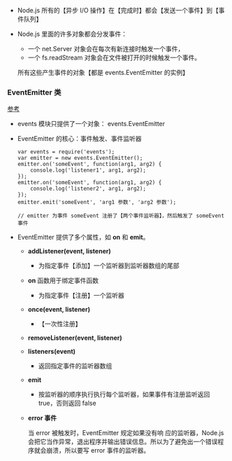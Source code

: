- Node.js 所有的【异步 I/O 操作】在【完成时】都会【发送一个事件】到【事件队列】

- Node.js 里面的许多对象都会分发事件：

  - 一个 net.Server 对象会在每次有新连接时触发一个事件， 
  - 一个 fs.readStream 对象会在文件被打开的时候触发一个事件。 

  所有这些产生事件的对象【都是 events.EventEmitter 的实例】

### EventEmitter 类

[参考](https://www.runoob.com/nodejs/nodejs-event.html)

- events 模块只提供了一个对象： events.EventEmitter

- EventEmitter 的核心：事件触发、事件监听器

  ```JS
  var events = require('events'); 
  var emitter = new events.EventEmitter(); 
  emitter.on('someEvent', function(arg1, arg2) { 
      console.log('listener1', arg1, arg2); 
  }); 
  emitter.on('someEvent', function(arg1, arg2) { 
      console.log('listener2', arg1, arg2); 
  }); 
  emitter.emit('someEvent', 'arg1 参数', 'arg2 参数'); 
  
  // emitter 为事件 someEvent 注册了【两个事件监听器】，然后触发了 someEvent 事件
  ```

- EventEmitter 提供了多个属性，如 **on** 和 **emit**。

  - **addListener(event, listener)**

    - 为指定事件【添加】一个监听器到监听器数组的尾部

  - **on** 函数用于绑定事件函数

    - 为指定事件【注册】一个监听器

  - **once(event, listener)**

    - 【一次性注册】

  - **removeListener(event, listener)**

  - **listeners(event)**

    - 返回指定事件的监听器数组

  - **emit**

    - 按监听器的顺序执行执行每个监听器，如果事件有注册监听返回 true，否则返回 false

  - **error 事件**

    当 error 被触发时，EventEmitter 规定如果没有响 应的监听器，Node.js 会把它当作异常，退出程序并输出错误信息。所以为了避免出一个错误程序就会崩溃，所以要写 error 事件的监听器。
